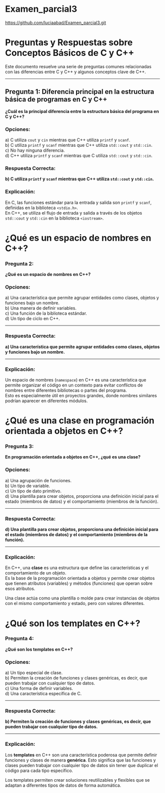 # Examen_parcial3
https://github.com/luciaabad/Examen_parcial3.git


# Preguntas y Respuestas sobre Conceptos Básicos de C y C++

Este documento resuelve una serie de preguntas comunes relacionadas con las diferencias entre C y C++ y algunos conceptos clave de C++.

---

## Pregunta 1: Diferencia principal en la estructura básica de programas en C y C++

**¿Cuál es la principal diferencia entre la estructura básica del programa en C y C++?**

### Opciones:
a) C utiliza `cout` y `cin` mientras que C++ utiliza `printf` y `scanf`.  
b) C utiliza `printf` y `scanf` mientras que C++ utiliza `std::cout` y `std::cin`.  
c) No hay ninguna diferencia.  
d) C++ utiliza `printf` y `scanf` mientras que C utiliza `std::cout` y `std::cin`.

### Respuesta Correcta:
**b) C utiliza `printf` y `scanf` mientras que C++ utiliza `std::cout` y `std::cin`.**

### Explicación:
En C, las funciones estándar para la entrada y salida son `printf` y `scanf`, definidas en la biblioteca `<stdio.h>`.  
En C++, se utiliza el flujo de entrada y salida a través de los objetos `std::cout` y `std::cin` en la biblioteca `<iostream>`.  




# ¿Qué es un espacio de nombres en C++?

### Pregunta 2:
**¿Qué es un espacio de nombres en C++?**

### Opciones:
a) Una característica que permite agrupar entidades como clases, objetos y funciones bajo un nombre.  
b) Una manera de definir variables.  
c) Una función de la biblioteca estándar.  
d) Un tipo de ciclo en C++.

---

### Respuesta Correcta:
**a) Una característica que permite agrupar entidades como clases, objetos y funciones bajo un nombre.**

---

### Explicación:
Un espacio de nombres (`namespace`) en C++ es una característica que permite organizar el código en un contexto para evitar conflictos de nombres entre diferentes bibliotecas o partes del programa.  
Esto es especialmente útil en proyectos grandes, donde nombres similares podrían aparecer en diferentes módulos.



# ¿Qué es una clase en programación orientada a objetos en C++?

### Pregunta 3:
**En programación orientada a objetos en C++, ¿qué es una clase?**

### Opciones:
a) Una agrupación de funciones.  
b) Un tipo de variable.  
c) Un tipo de dato primitivo.  
d) Una plantilla para crear objetos, proporciona una definición inicial para el estado (miembros de datos) y el comportamiento (miembros de la función).

---

### Respuesta Correcta:
**d) Una plantilla para crear objetos, proporciona una definición inicial para el estado (miembros de datos) y el comportamiento (miembros de la función).**

---

### Explicación:
En C++, una **clase** es una estructura que define las características y el comportamiento de un objeto.  
Es la base de la programación orientada a objetos y permite crear objetos que tienen atributos (variables) y métodos (funciones) que operan sobre esos atributos.

Una clase actúa como una plantilla o molde para crear instancias de objetos con el mismo comportamiento y estado, pero con valores diferentes.






# ¿Qué son los templates en C++?

### Pregunta 4:
**¿Qué son los templates en C++?**

### Opciones:
a) Un tipo especial de clase.  
b) Permiten la creación de funciones y clases genéricas, es decir, que pueden trabajar con cualquier tipo de datos.  
c) Una forma de definir variables.  
d) Una característica específica de C.

---

### Respuesta Correcta:
**b) Permiten la creación de funciones y clases genéricas, es decir, que pueden trabajar con cualquier tipo de datos.**

---

### Explicación:
Los **templates** en C++ son una característica poderosa que permite definir funciones y clases de manera **genérica**. Esto significa que las funciones y clases pueden trabajar con cualquier tipo de datos sin tener que duplicar el código para cada tipo específico. 

Los templates permiten crear soluciones reutilizables y flexibles que se adaptan a diferentes tipos de datos de forma automática.




